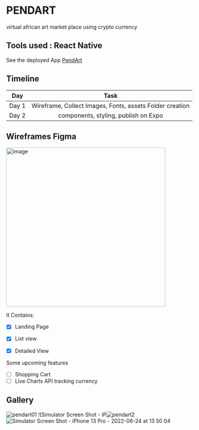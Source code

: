 # PENDART
virtual african art market place using crypto currency

## Tools used : React Native
See the deployed App [PendArt](https://dashnewsmads.herokuapp.com/) 

## Timeline

| Day	                  |                                 Task |
|:---------------------:|:------------------------------------:|
| Day 1 |	Wireframe, Collect Images, Fonts, assets Folder creation |
| Day 2 |	components, styling, publish on Expo |


## Wireframes Figma

<img width="427" alt="image" src="https://user-images.githubusercontent.com/66809588/174495630-981326cc-9362-403c-a50e-72985657b8c8.png">


It Contains:

- [x] Landing Page
- [x] List view
- [x] Detailed View 


Some upcoming features

- [ ] Shopping Cart
- [ ] Live Charts API tracking currency

## Gallery

![pendart01](https://user-images.githubusercontent.com/66809588/175615497-1ad877dc-be5d-4763-ad8c-394a2bd290f6.png)
![Simulator Screen Shot - iP![pendart2](https://user-images.githubusercontent.com/66809588/175615653-da8b8570-8138-45d8-ad9e-8954f5adff98.png)
![Simulator Screen Shot - iPhone 13 Pro - 2022-06-24 at 13 50 04](https://user-images.githubusercontent.com/66809588/175615946-b564bdf3-9759-49d9-a182-80984eac3d98.png)








